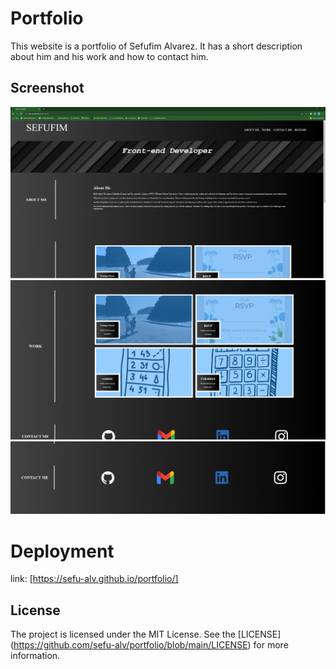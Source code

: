 # Portfolio

This website is a portfolio of Sefufim Alvarez. It has a short description about him and his work and how to contact him.

## Screenshot

![screenshot 1](https://github.com/sefu-alv/portfolio/blob/main/portfolio-1.png)
![screenshot 2](https://github.com/sefu-alv/portfolio/blob/main/portfolio-2.png)
![screenshot 3](https://github.com/sefu-alv/portfolio/blob/main/portfolio-3.png)

# Deployment 

link: [https://sefu-alv.github.io/portfolio/]

## License

The project is licensed under the MIT License. See the [LICENSE] (https://github.com/sefu-alv/portfolio/blob/main/LICENSE) for more information.
